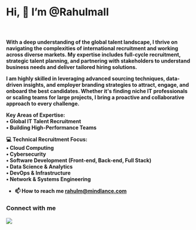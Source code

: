  <h1> Hi, 👋 I’m @Rahulmall</h1> <br/>
 
 <h4> With a deep understanding of the global talent landscape, I thrive on navigating the complexities of international recruitment and working across diverse markets. My expertise includes full-cycle recruitment, strategic talent planning, and partnering with stakeholders to understand business needs and deliver tailored hiring solutions.

I am highly skilled in leveraging advanced sourcing techniques, data-driven insights, and employer branding strategies to attract, engage, and onboard the best candidates. Whether it's finding niche IT professionals or scaling teams for large projects, I bring a proactive and collaborative approach to every challenge.

Key Areas of Expertise: <br/>
• Global IT Talent Recruitment <br/>
• Building High-Performance Teams

💻 Technical Recruitment Focus: <br/>
• Cloud Computing <br/>
• Cybersecurity <br/>
• Software Development (Front-end, Back-end, Full Stack) <br/>
• Data Science & Analytics <br/>
• DevOps & Infrastructure <br/>
• Network & Systems Engineering <br/>

- 📫 How to reach me rahulm@mindlance.com

 <h3>Connect with me</h3>
<a href="https://www.linkedin.com/in/rahulrameshmall?lipi=urn%3Ali%3Apage%3Ad_flagship3_profile_view_base_contact_details%3BFcTNQxtqTdiWcUVdeR4DSA%3D%3D" target="_blank"> <img src="https://img.shields.io/badge/LinkedIn-0077B5?style=for-the-badge&logo=linkedin&logoColor=white"/></a>
 


<!---
Rahulmall/Rahulmall is a ✨ special ✨ repository because its `README.md` (this file) appears on your GitHub profile.
You can click the Preview link to take a look at your changes.
---


